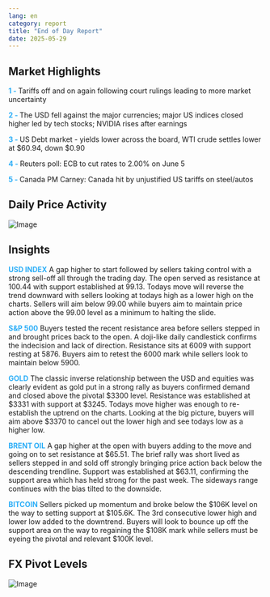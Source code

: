 ```yaml
---
lang: en
category: report
title: "End of Day Report"
date: 2025-05-29
---
```



<h2>Market Highlights</h2>
<strong style="color: #2caef7;">1 - </strong> Tariffs off and on again following court rulings leading to more market uncertainty

<strong style="color: #2caef7;">2 - </strong> The USD fell against the major currencies; major US indices closed higher led by tech stocks; NVIDIA rises after earnings

<strong style="color: #2caef7;">3 - </strong> US Debt market - yields lower across the board, WTI crude settles lower at $60.94, down $0.90

<strong style="color: #2caef7;">4 - </strong> Reuters poll: ECB to cut rates to 2.00% on June 5 

<strong style="color: #2caef7;">5 - </strong> Canada PM Carney: Canada hit by unjustified US tariffs on steel/autos



<h2>Daily Price Activity</h2>
<img src="https://markleighedu.github.io/img/May-2025/29-May-2025/price.jpg" alt="Image"/>

<h2>Insights</h2>
<strong style="color: #2caef7;">USD INDEX</strong> A gap higher to start followed by sellers taking control with a strong sell-off all through the trading day. The open served as resistance at 100.44 with support established at 99.13. Todays move will reverse the trend downward with sellers looking at todays high as a lower high on the charts. Sellers will aim below 99.00 while buyers aim to maintain price action above the 99.00 level as a minimum to halting the slide.

<strong style="color: #2caef7;">S&P 500</strong> Buyers tested the recent resistance area before sellers stepped in and brought prices back to the open. A doji-like daily candlestick confirms the indecision and lack of direction. Resistance sits at 6009 with support resting at 5876. Buyers aim to retest the 6000 mark while sellers look to maintain below 5900.

<strong style="color: #2caef7;">GOLD</strong> The classic inverse relationship between the USD and equities was clearly evident as gold put in a strong rally as buyers confirmed demand and closed above the pivotal $3300 level. Resistance was established at $3331 with support at $3245. Todays move higher was enough to re-establish the uptrend on the charts. Looking at the big picture, buyers will aim above $3370 to cancel out the lower high and see todays low as a higher low. 

<strong style="color: #2caef7;">BRENT OIL</strong> A gap higher at the open with buyers adding to the move and going on to set resistance at $65.51. The brief rally was short lived as sellers stepped in and sold off strongly bringing price action back below the descending trendline. Support was established at $63.11, confirming the support area which has held strong for the past week. The sideways range continues with the bias tilted to the downside.

<strong style="color: #2caef7;">BITCOIN</strong> Sellers picked up momentum and broke below the $106K level on the way to setting support at $105.6K. The 3rd consecutive lower high and lower low added to the downtrend. Buyers will look to bounce up off the support area on the way to regaining the $108K mark while sellers must be eyeing the pivotal and relevant $100K level. 



<h2>FX Pivot Levels</h2>
<img src="https://markleighedu.github.io/img/May-2025/29-May-2025/pivot.jpg" alt="Image"/>
